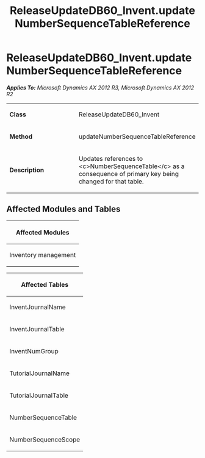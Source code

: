 ﻿---
title: ReleaseUpdateDB60_Invent.updateNumberSequenceTableReference
TOCTitle: ReleaseUpdateDB60_Invent.updateNumberSequenceTableReference
ms:assetid: 2dd45dc4-b699-80ae-77e3-e89317f3866d
ms:mtpsurl: https://msdn.microsoft.com/en-us/library/JJ736001(v=AX.60)
ms:contentKeyID: 49707416
ms.date: 05/18/2015
mtps_version: v=AX.60
---

# ReleaseUpdateDB60\_Invent.updateNumberSequenceTableReference 


_**Applies To:** Microsoft Dynamics AX 2012 R3, Microsoft Dynamics AX 2012 R2_

<table>
<colgroup>
<col style="width: 50%" />
<col style="width: 50%" />
</colgroup>
<tbody>
<tr class="odd">
<td><p><strong>Class</strong></p></td>
<td><p>ReleaseUpdateDB60_Invent</p></td>
</tr>
<tr class="even">
<td><p><strong>Method</strong></p></td>
<td><p>updateNumberSequenceTableReference</p></td>
</tr>
<tr class="odd">
<td><p><strong>Description</strong></p></td>
<td><p>Updates references to &lt;c&gt;NumberSequenceTable&lt;/c&gt; as a consequence of primary key being changed for that table.</p></td>
</tr>
</tbody>
</table>


## Affected Modules and Tables

<table>
<colgroup>
<col style="width: 100%" />
</colgroup>
<thead>
<tr class="header">
<th><p>Affected Modules</p></th>
</tr>
</thead>
<tbody>
<tr class="odd">
<td><p>Inventory management</p></td>
</tr>
</tbody>
</table>


<table>
<colgroup>
<col style="width: 100%" />
</colgroup>
<thead>
<tr class="header">
<th><p>Affected Tables</p></th>
</tr>
</thead>
<tbody>
<tr class="odd">
<td><p>InventJournalName</p></td>
</tr>
<tr class="even">
<td><p>InventJournalTable</p></td>
</tr>
<tr class="odd">
<td><p>InventNumGroup</p></td>
</tr>
<tr class="even">
<td><p>TutorialJournalName</p></td>
</tr>
<tr class="odd">
<td><p>TutorialJournalTable</p></td>
</tr>
<tr class="even">
<td><p>NumberSequenceTable</p></td>
</tr>
<tr class="odd">
<td><p>NumberSequenceScope</p></td>
</tr>
</tbody>
</table>

  


